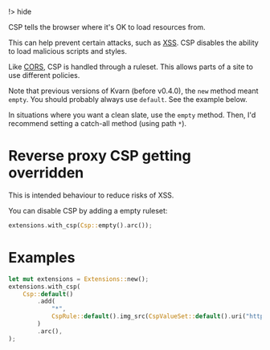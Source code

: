 !> hide

<head>
    <title>Content security policy | Kvarn</title>
    <meta name="permalinks" content="enabled"> <!-- part of JS on icelk.dev & kvarn.org, options: disabled|enabled|not-titles -->
    <meta name="description" content="Details on content security policy (CSP) in Kvarn.">
</head>

CSP tells the browser where it's OK to load resources from.

This can help prevent certain attacks, such as [XSS](https://en.wikipedia.org/wiki/Cross-site_scripting). CSP disables the ability to load malicious scripts and styles.

Like [CORS](cors.), CSP is handled through a ruleset. This allows parts of a site to use different policies.

Note that previous versions of Kvarn (before v0.4.0), the `new` method meant `empty`.
You should probably always use `default`.
See the example below.

In situations where you want a clean slate, use the `empty` method. Then, I'd recommend setting a catch-all method (using path `*`).

# Reverse proxy CSP getting overridden

This is intended behaviour to reduce risks of XSS.

You can disable CSP by adding a empty ruleset:

```rust
extensions.with_csp(Csp::empty().arc());
```

# Examples

```rust
let mut extensions = Extensions::new();
extensions.with_csp(
    Csp::default()
        .add(
            "*",
            CspRule::default().img_src(CspValueSet::default().uri("https://kvarn.org")),
        )
        .arc(),
);
```
